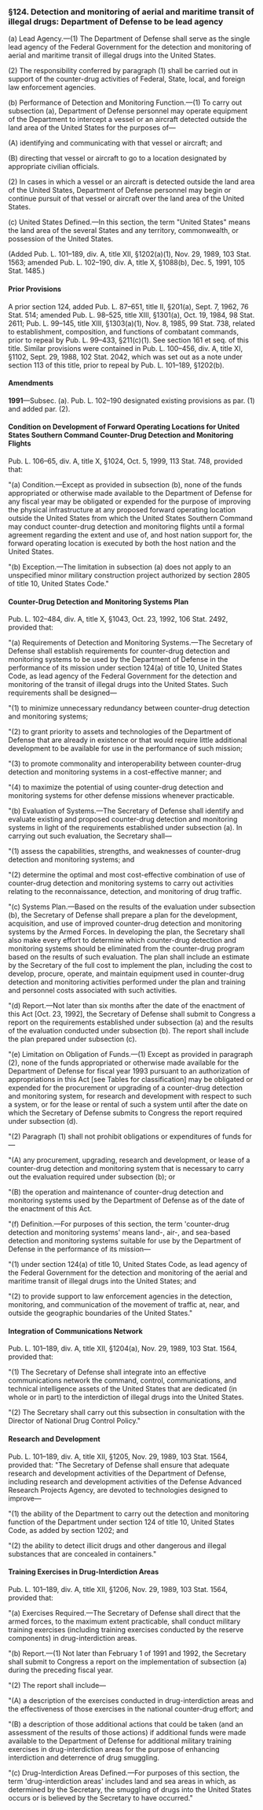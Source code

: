 ### §124. Detection and monitoring of aerial and maritime transit of illegal drugs: Department of Defense to be lead agency ###

(a) Lead Agency.—(1) The Department of Defense shall serve as the single lead agency of the Federal Government for the detection and monitoring of aerial and maritime transit of illegal drugs into the United States.

(2) The responsibility conferred by paragraph (1) shall be carried out in support of the counter-drug activities of Federal, State, local, and foreign law enforcement agencies.

(b) Performance of Detection and Monitoring Function.—(1) To carry out subsection (a), Department of Defense personnel may operate equipment of the Department to intercept a vessel or an aircraft detected outside the land area of the United States for the purposes of—

(A) identifying and communicating with that vessel or aircraft; and

(B) directing that vessel or aircraft to go to a location designated by appropriate civilian officials.

(2) In cases in which a vessel or an aircraft is detected outside the land area of the United States, Department of Defense personnel may begin or continue pursuit of that vessel or aircraft over the land area of the United States.

(c) United States Defined.—In this section, the term "United States" means the land area of the several States and any territory, commonwealth, or possession of the United States.

(Added Pub. L. 101–189, div. A, title XII, §1202(a)(1), Nov. 29, 1989, 103 Stat. 1563; amended Pub. L. 102–190, div. A, title X, §1088(b), Dec. 5, 1991, 105 Stat. 1485.)

#### Prior Provisions ####

A prior section 124, added Pub. L. 87–651, title II, §201(a), Sept. 7, 1962, 76 Stat. 514; amended Pub. L. 98–525, title XIII, §1301(a), Oct. 19, 1984, 98 Stat. 2611; Pub. L. 99–145, title XIII, §1303(a)(1), Nov. 8, 1985, 99 Stat. 738, related to establishment, composition, and functions of combatant commands, prior to repeal by Pub. L. 99–433, §211(c)(1). See section 161 et seq. of this title. Similar provisions were contained in Pub. L. 100–456, div. A, title XI, §1102, Sept. 29, 1988, 102 Stat. 2042, which was set out as a note under section 113 of this title, prior to repeal by Pub. L. 101–189, §1202(b).

#### Amendments ####

**1991**—Subsec. (a). Pub. L. 102–190 designated existing provisions as par. (1) and added par. (2).

#### Condition on Development of Forward Operating Locations for United States Southern Command Counter-Drug Detection and Monitoring Flights ####

Pub. L. 106–65, div. A, title X, §1024, Oct. 5, 1999, 113 Stat. 748, provided that:

"(a) Condition.—Except as provided in subsection (b), none of the funds appropriated or otherwise made available to the Department of Defense for any fiscal year may be obligated or expended for the purpose of improving the physical infrastructure at any proposed forward operating location outside the United States from which the United States Southern Command may conduct counter-drug detection and monitoring flights until a formal agreement regarding the extent and use of, and host nation support for, the forward operating location is executed by both the host nation and the United States.

"(b) Exception.—The limitation in subsection (a) does not apply to an unspecified minor military construction project authorized by section 2805 of title 10, United States Code."

#### Counter-Drug Detection and Monitoring Systems Plan ####

Pub. L. 102–484, div. A, title X, §1043, Oct. 23, 1992, 106 Stat. 2492, provided that:

"(a) Requirements of Detection and Monitoring Systems.—The Secretary of Defense shall establish requirements for counter-drug detection and monitoring systems to be used by the Department of Defense in the performance of its mission under section 124(a) of title 10, United States Code, as lead agency of the Federal Government for the detection and monitoring of the transit of illegal drugs into the United States. Such requirements shall be designed—

"(1) to minimize unnecessary redundancy between counter-drug detection and monitoring systems;

"(2) to grant priority to assets and technologies of the Department of Defense that are already in existence or that would require little additional development to be available for use in the performance of such mission;

"(3) to promote commonality and interoperability between counter-drug detection and monitoring systems in a cost-effective manner; and

"(4) to maximize the potential of using counter-drug detection and monitoring systems for other defense missions whenever practicable.

"(b) Evaluation of Systems.—The Secretary of Defense shall identify and evaluate existing and proposed counter-drug detection and monitoring systems in light of the requirements established under subsection (a). In carrying out such evaluation, the Secretary shall—

"(1) assess the capabilities, strengths, and weaknesses of counter-drug detection and monitoring systems; and

"(2) determine the optimal and most cost-effective combination of use of counter-drug detection and monitoring systems to carry out activities relating to the reconnaissance, detection, and monitoring of drug traffic.

"(c) Systems Plan.—Based on the results of the evaluation under subsection (b), the Secretary of Defense shall prepare a plan for the development, acquisition, and use of improved counter-drug detection and monitoring systems by the Armed Forces. In developing the plan, the Secretary shall also make every effort to determine which counter-drug detection and monitoring systems should be eliminated from the counter-drug program based on the results of such evaluation. The plan shall include an estimate by the Secretary of the full cost to implement the plan, including the cost to develop, procure, operate, and maintain equipment used in counter-drug detection and monitoring activities performed under the plan and training and personnel costs associated with such activities.

"(d) Report.—Not later than six months after the date of the enactment of this Act [Oct. 23, 1992], the Secretary of Defense shall submit to Congress a report on the requirements established under subsection (a) and the results of the evaluation conducted under subsection (b). The report shall include the plan prepared under subsection (c).

"(e) Limitation on Obligation of Funds.—(1) Except as provided in paragraph (2), none of the funds appropriated or otherwise made available for the Department of Defense for fiscal year 1993 pursuant to an authorization of appropriations in this Act [see Tables for classification] may be obligated or expended for the procurement or upgrading of a counter-drug detection and monitoring system, for research and development with respect to such a system, or for the lease or rental of such a system until after the date on which the Secretary of Defense submits to Congress the report required under subsection (d).

"(2) Paragraph (1) shall not prohibit obligations or expenditures of funds for—

"(A) any procurement, upgrading, research and development, or lease of a counter-drug detection and monitoring system that is necessary to carry out the evaluation required under subsection (b); or

"(B) the operation and maintenance of counter-drug detection and monitoring systems used by the Department of Defense as of the date of the enactment of this Act.

"(f) Definition.—For purposes of this section, the term 'counter-drug detection and monitoring systems' means land-, air-, and sea-based detection and monitoring systems suitable for use by the Department of Defense in the performance of its mission—

"(1) under section 124(a) of title 10, United States Code, as lead agency of the Federal Government for the detection and monitoring of the aerial and maritime transit of illegal drugs into the United States; and

"(2) to provide support to law enforcement agencies in the detection, monitoring, and communication of the movement of traffic at, near, and outside the geographic boundaries of the United States."

#### Integration of Communications Network ####

Pub. L. 101–189, div. A, title XII, §1204(a), Nov. 29, 1989, 103 Stat. 1564, provided that:

"(1) The Secretary of Defense shall integrate into an effective communications network the command, control, communications, and technical intelligence assets of the United States that are dedicated (in whole or in part) to the interdiction of illegal drugs into the United States.

"(2) The Secretary shall carry out this subsection in consultation with the Director of National Drug Control Policy."

#### Research and Development ####

Pub. L. 101–189, div. A, title XII, §1205, Nov. 29, 1989, 103 Stat. 1564, provided that: "The Secretary of Defense shall ensure that adequate research and development activities of the Department of Defense, including research and development activities of the Defense Advanced Research Projects Agency, are devoted to technologies designed to improve—

"(1) the ability of the Department to carry out the detection and monitoring function of the Department under section 124 of title 10, United States Code, as added by section 1202; and

"(2) the ability to detect illicit drugs and other dangerous and illegal substances that are concealed in containers."

#### Training Exercises in Drug-Interdiction Areas ####

Pub. L. 101–189, div. A, title XII, §1206, Nov. 29, 1989, 103 Stat. 1564, provided that:

"(a) Exercises Required.—The Secretary of Defense shall direct that the armed forces, to the maximum extent practicable, shall conduct military training exercises (including training exercises conducted by the reserve components) in drug-interdiction areas.

"(b) Report.—(1) Not later than February 1 of 1991 and 1992, the Secretary shall submit to Congress a report on the implementation of subsection (a) during the preceding fiscal year.

"(2) The report shall include—

"(A) a description of the exercises conducted in drug-interdiction areas and the effectiveness of those exercises in the national counter-drug effort; and

"(B) a description of those additional actions that could be taken (and an assessment of the results of those actions) if additional funds were made available to the Department of Defense for additional military training exercises in drug-interdiction areas for the purpose of enhancing interdiction and deterrence of drug smuggling.

"(c) Drug-Interdiction Areas Defined.—For purposes of this section, the term 'drug-interdiction areas' includes land and sea areas in which, as determined by the Secretary, the smuggling of drugs into the United States occurs or is believed by the Secretary to have occurred."